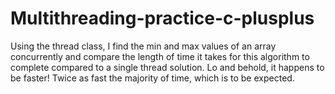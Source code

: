 # Multithreading-practice-c-plusplus

Using the thread class, I find the min and max values of an array concurrently and compare the length of time it takes for this algorithm to complete compared to a single thread solution. Lo and behold, it happens to be faster! Twice as fast the majority of time, which is to be expected.
